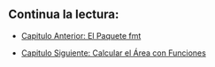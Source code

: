 ## Continua la lectura:
- [Capitulo Anterior: El Paquete fmt](./../10_Paquete-FMT)                                                                 

- [Capitulo Siguiente: Calcular el Área con Funciones](./../12_Area-Funciones)
